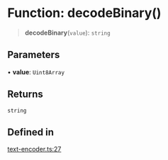 # Function: decodeBinary()

> **decodeBinary**(`value`): `string`

## Parameters

• **value**: `Uint8Array`

## Returns

`string`

## Defined in

[text-encoder.ts:27](https://github.com/andreisergiu98/baeta/blob/e352a1ec749c5b23df693f5f8373ac0b75347349/packages/util-encoding/lib/text-encoder.ts#L27)
